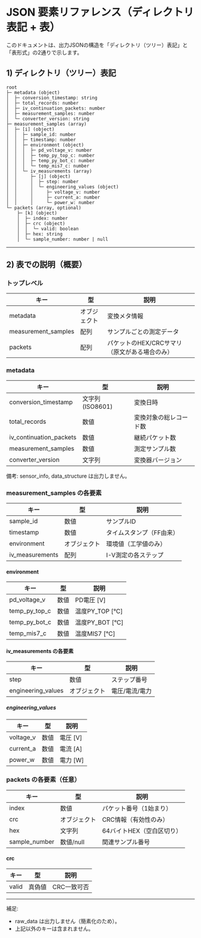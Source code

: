 # JSON 要素リファレンス（ディレクトリ表記 + 表）

このドキュメントは、出力JSONの構造を「ディレクトリ（ツリー）表記」と「表形式」の2通りで示します。

## 1) ディレクトリ（ツリー）表記

```
root
├─ metadata (object)
│  ├─ conversion_timestamp: string
│  ├─ total_records: number
│  ├─ iv_continuation_packets: number
│  ├─ measurement_samples: number
│  └─ converter_version: string
├─ measurement_samples (array)
│  ├─ [i] (object)
│  │  ├─ sample_id: number
│  │  ├─ timestamp: number
│  │  ├─ environment (object)
│  │  │  ├─ pd_voltage_v: number
│  │  │  ├─ temp_py_top_c: number
│  │  │  ├─ temp_py_bot_c: number
│  │  │  └─ temp_mis7_c: number
│  │  └─ iv_measurements (array)
│  │     ├─ [j] (object)
│  │     │  ├─ step: number
│  │     │  └─ engineering_values (object)
│  │     │     ├─ voltage_v: number
│  │     │     ├─ current_a: number
│  │     │     └─ power_w: number
└─ packets (array, optional)
	├─ [k] (object)
	│  ├─ index: number
	│  ├─ crc (object)
	│  │  └─ valid: boolean
	│  ├─ hex: string
	│  └─ sample_number: number | null
```

---

## 2) 表での説明（概要）

### トップレベル
| キー | 型 | 説明 |
|---|---|---|
| metadata | オブジェクト | 変換メタ情報 |
| measurement_samples | 配列 | サンプルごとの測定データ |
| packets | 配列 | パケットのHEX/CRCサマリ（原文がある場合のみ） |

### metadata
| キー | 型 | 説明 |
|---|---|---|
| conversion_timestamp | 文字列(ISO8601) | 変換日時 |
| total_records | 数値 | 変換対象の総レコード数 |
| iv_continuation_packets | 数値 | 継続パケット数 |
| measurement_samples | 数値 | 測定サンプル数 |
| converter_version | 文字列 | 変換器バージョン |

備考: sensor_info, data_structure は出力しません。

### measurement_samples の各要素
| キー | 型 | 説明 |
|---|---|---|
| sample_id | 数値 | サンプルID |
| timestamp | 数値 | タイムスタンプ（FF由来） |
| environment | オブジェクト | 環境値（工学値のみ） |
| iv_measurements | 配列 | I-V測定の各ステップ |

#### environment
| キー | 型 | 説明 |
|---|---|---|
| pd_voltage_v | 数値 | PD電圧 [V] |
| temp_py_top_c | 数値 | 温度PY_TOP [°C] |
| temp_py_bot_c | 数値 | 温度PY_BOT [°C] |
| temp_mis7_c | 数値 | 温度MIS7 [°C] |

#### iv_measurements の各要素
| キー | 型 | 説明 |
|---|---|---|
| step | 数値 | ステップ番号 |
| engineering_values | オブジェクト | 電圧/電流/電力 |

##### engineering_values
| キー | 型 | 説明 |
|---|---|---|
| voltage_v | 数値 | 電圧 [V] |
| current_a | 数値 | 電流 [A] |
| power_w | 数値 | 電力 [W] |

### packets の各要素（任意）
| キー | 型 | 説明 |
|---|---|---|
| index | 数値 | パケット番号（1始まり） |
| crc | オブジェクト | CRC情報（有効性のみ） |
| hex | 文字列 | 64バイトHEX（空白区切り） |
| sample_number | 数値/null | 関連サンプル番号 |

#### crc
| キー | 型 | 説明 |
|---|---|---|
| valid | 真偽値 | CRC一致可否 |

---

補足:
- raw_data は出力しません（簡素化のため）。
- 上記以外のキーは含まれません。
